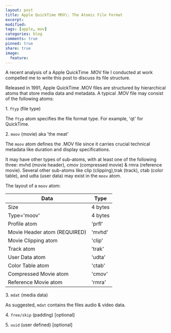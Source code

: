 ```yaml
---
layout: post
title: Apple QuickTime MOV\: The Atomic File Format
excerpt:
modified:
tags: [apple, mov]
categories: blog
comments: true
pinned: true
share: true
image:
  feature:
---
```


A recent analysis of a Apple QuickTime .MOV file I conducted at work compelled me to write this post to discuss its file structure.

Released in 1991, Apple QuickTime .MOV files are structured by hierarchical atoms that store media data and metadata. A typical .MOV file may consist of the following atoms:

1\. <code>ftyp</code> (file type)

The <code>ftyp</code> atom specifies the file format type. For example, 'qt' for QuickTime.

2\. <code>moov</code> (movie) aka 'the meat'

The <code>moov</code> atom defines the .MOV file since it carries crucial technical metadata like duration and display specifications.

It may have other types of sub-atoms, with at least one of the following three: mvhd (movie header), cmov (compressed movie) & rmra (reference movie). Several other sub-atoms like clip (clipping),trak (track), ctab (color table), and udta (user data) may exist in the <code>moov</code> atom.

The layout of a <code>moov</code> atom:

<table>
  <thead>
    <tr>
      <th>Data</th>
      <th>Type</th>
    </tr>
  </thead>
  <tbody>
    <tr>
      <td>Size</td>
      <td>4 bytes</td>
    </tr>
    <tr>
      <td>Type='moov'</td>
      <td>4 bytes</td>
    </tr>
    <tr>
      <td>Profile atom</td>
      <td>'prfl'</td>
    </tr>
    <tr>
      <td>Movie Header atom (REQUIRED)</td>
      <td>'mvhd'</td>
    </tr>
    <tr>
      <td>Movie Clipping atom</td>
      <td>'clip'</td>
    </tr>
    <tr>
      <td>Track atom</td>
      <td>'trak'</td>
    </tr>
    <tr>
      <td>User Data atom</td>
      <td>'udta'</td>
    </tr>
    <tr>
      <td>Color Table atom</td>
      <td>'ctab'</td>
    </tr>
    <tr>
      <td>Compressed Movie atom</td>
      <td>'cmov'</td>
    </tr>
    <tr>
      <td>Reference Movie atom</td>
      <td>'rmra'</td>
    </tr>
  </tbody>
</table>

3\. <code>mdat</code> (media data)

As suggested, <code>mdat</code> contains the files audio & video data.

4\. <code>free/skip</code> (padding) [optional]

5\. <code>uuid</code> (user defined) [optional]
